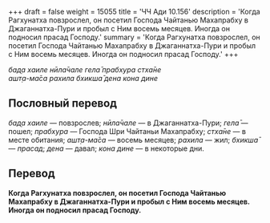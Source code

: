 +++
draft = false
weight = 15055
title = 'ЧЧ Ади 10.156'
description = 'Когда Рагхунатха повзрослел, он посетил Господа Чайтанью Махапрабху в Джаганнатха-Пури и пробыл с Ним восемь месяцев. Иногда он подносил прасад Господу.'
summary = 'Когда Рагхунатха повзрослел, он посетил Господа Чайтанью Махапрабху в Джаганнатха-Пури и пробыл с Ним восемь месяцев. Иногда он подносил прасад Господу.'
+++

_бад̣а хаиле нӣла̄чале гела̄ прабхура стха̄не  
ашт̣а-ма̄са рахила бхикша̄ дена кона дине_

## Пословный перевод

_бад̣а_ _хаиле_ — повзрослев; _нӣла̄чале_ — в Джаганнатха-Пури; _гела̄_ — пошел; _прабхура_ — Господа Шри Чайтаньи Махапрабху; _стха̄не_ — в месте обитания; _ашт̣а_\-_ма̄са_ — восемь месяцев; _рахила_ — жил; _бхикша̄_ — _прасад_; _дена_ — давал; _кона_ _дине_ — в некоторые дни.

## Перевод

**Когда Рагхунатха повзрослел, он посетил Господа Чайтанью Махапрабху в Джаганнатха-Пури и пробыл с Ним восемь месяцев. Иногда он подносил прасад Господу.**
